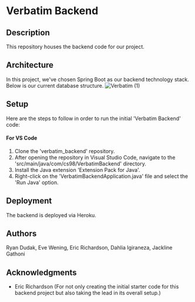 # Verbatim Backend

## Description

This repository houses the backend code for our project.

## Architecture

In this project, we've chosen Spring Boot as our backend technology stack. Below is our current database structure.
![Verbatim (1)](https://github.com/dartmouth-cs98-23f/verbatim_backend/assets/76986782/0fa7311e-b698-4466-a064-4067c5268205)


## Setup

Here are the steps to follow in order to run the initial 'Verbatim Backend' code:

#### For VS Code

1. Clone the 'verbatim_backend' repository.
2. After opening the repository in Visual Studio Code, navigate to the 'src/main/java/com/cs98/VerbatimBackend' directory.
3. Install the Java extension 'Extension Pack for Java'.
4. Right-click on the 'VerbatimBackendApplication.java' file and select the 'Run Java' option.

## Deployment

The backend is deployed via Heroku.

## Authors

Ryan Dudak, Eve Wening, Eric Richardson, Dahlia Igiraneza, Jackline Gathoni

## Acknowledgments

- Eric Richardson (For not only creating the initial starter code for this backend project but also taking the lead in its overall setup.)
